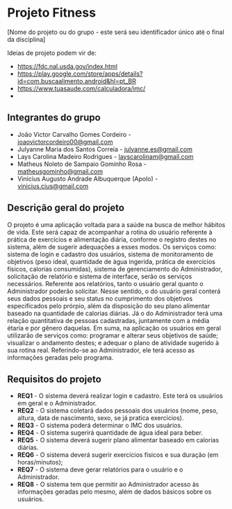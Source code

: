 # Projeto Fitness 
[Nome do projeto ou do grupo - este será seu identificador único até o final da disciplina]

Ideias de projeto podem vir de: 
 * https://fdc.nal.usda.gov/index.html
 * https://play.google.com/store/apps/details?id=com.buscaalimento.android&hl=pt_BR
 * https://www.tuasaude.com/calculadora/imc/
 * 

## Integrantes do grupo 
 * João Victor Carvalho Gomes Cordeiro - joaovictorcordeiro00@gmail.com
 * Julyanne Maria dos Santos Correia - julyanne.es@gmail.com
 * Lays Carolina Madeiro Rodrigues - layscarolinam@gmail.com
 * Matheus Noleto de Sampaio Gominho Rosa - matheusgominho@gmail.com
 * Vinicius Augusto Andrade Albuquerque (Apolo) - vinicius.cius@gmail.com

## Descrição geral do projeto 
 O projeto é uma aplicação voltada para a saúde na busca de melhor hábitos de vida. Este será capaz de acompanhar a rotina do usuário referente à prática de exercícios e alimentação diária, conforme o registro destes no sistema, além de sugerir adequações a esses modos.
 Os serviços como: sistema de login e cadastro dos usuários, sistema de monitoramento de objetivos (peso ideal, quantidade de água ingerida, prática de exercícios físicos, calorias consumidas), sistema de gerenciamento do Administrador, solicitação de relatório e sistema de interface, serão os serviços necessários.
 Referente aos relatórios, tanto o usuário geral quanto o Administrador poderão solicitar. Nesse sentido, o do usuário geral conterá seus dados pessoais e seu status no cumprimento dos objetivos especificados pelo prórpio, além da disposição do seu plano alimentar  baseado na quantidade de calorias diárias. Já o do Administrador terá uma relação quantitativa de pessoas cadastradas, juntamente com a média étaria e por gênero daquelas. 
 Em suma, na aplicação os usuários em geral utilizarão de serviços como: programar e alterar seus objetivos de saúde; visualizar o andamento destes; e adequar o plano de atividade sugerido à sua rotina real. Referindo-se ao Administrador, ele terá acesso as informações geradas pelo programa.

## Requisitos do projeto
 * **REQ1** - O sistema deverá realizar login e cadastro. Este terá os usuários em geral e o Administrador.
 * **REQ2** - O sistema coletará dados pessoais dos usuários (nome, peso, altura, data de nascimento, sexo, se já pratica exercícios).
 * **REQ3** - O sistema poderá determinar o IMC dos usuários.
 * **REQ4** - O sistema sugerirá quantidade de água ideal para beber.
 * **REQ5** - O sistema deverá sugerir plano alimentar baseado em calorias diárias.
 * **REQ6** - O sistema deverá sugerir exercícios físicos e sua duração (em horas/minutos);
 * **REQ7** - O sistema deve gerar relatórios para o usuário e o Administrador.
 * **REQ8** - O sistema tem que permitir ao Administrador acesso às informações geradas pelo mesmo, além de dados básicos sobre os usuários.
